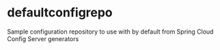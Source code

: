 # defaultconfigrepo
Sample configuration repository to use with by default from Spring Cloud Config Server generators
